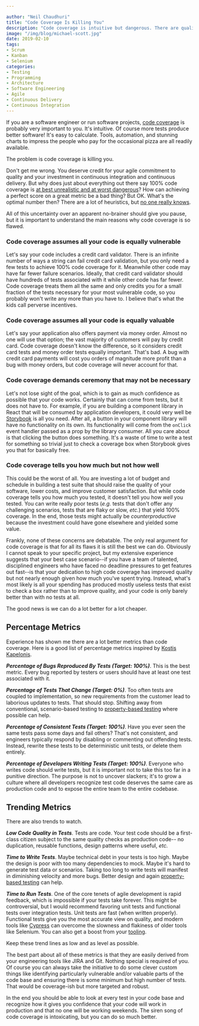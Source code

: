 ```yaml
---

author: "Neil Chaudhuri"
title: "Code Coverage Is Killing You"
description: "Code coverage is intuitive but dangerous. There are quality metrics that are so much better."
image: "/img/blog/michael-scott.jpg"
date: 2019-02-10
tags:
- Scrum
- Kanban
- Selenium
categories: 
- Testing
- Programming
- Architecture
- Software Engineering
- Agile
- Continuous Delivery
- Continuous Integration
---
```


If you are a software engineer or run software projects, [code coverage](https://stackoverflow.com/questions/195008/what-is-code-coverage-and-how-do-you-measure-it) 
is probably very important to you. It's intuitive. Of course more tests produce better software! It's easy to calculate. Tools, 
automation, and stunning charts to impress the people who pay for the occasional pizza are all readily available. 

The problem is code coverage is killing you.

Don't get me wrong. You deserve credit for your agile commitment to quality and your investment 
in continuous integration and continuous delivery. 
But why does just about everything out there say 
100% code coverage is [at best unrealistic and at worst dangerous](https://softwareengineering.stackexchange.com/questions/1380/how-much-code-coverage-is-enough)?
How can achieving a perfect score on a great metric be a bad thing? But OK. What's the optimal number then? There
are a lot of heuristics, but [no one really knows](https://stackoverflow.com/questions/90002/what-is-a-reasonable-code-coverage-for-unit-tests-and-why). 

All of this uncertainty over an apparent no-brainer should give you pause, but it is important to understand the main reasons 
why code coverage is so flawed.

### Code coverage assumes all your code is equally vulnerable 

Let's say your code includes a credit card validator. There 
is an infinite number of ways a string can fail credit card validation, but you only need a few tests to achieve 100%
code coverage for it. Meanwhile other code may have far fewer failure scenarios. Ideally, 
that credit card validator should have hundreds of tests associated with it while other code has far fewer. Code coverage 
treats them all the same and only credits you for a small fraction of the tests necessary for your most vulnerable code, so you probably 
won't write any more than you have to. I believe that's what the kids call perverse incentives.

### Code coverage assumes all your code is equally valuable

Let's say your application also offers payment via money order.
Almost no one will use that option; the vast majority of customers will pay by credit card. Code coverage doesn't know the difference, so 
it considers credit card tests and money order tests equally important. That's bad. A bug with credit card payments
will cost you orders of magnitude more profit than a bug with money orders, but code coverage will never account for that.

### Code coverage demands ceremony that may not be necessary

Let's not lose sight of the goal, which is to gain as much
confidence as possible that your code works. Certainly that can come from tests, but it does not have to. For example, if you are building
a component library in React that will be consumed by application developers, it could very well be [Storybook](https://storybook.js.org/)
is all you need. After all, a button in your component library will have no functionality on its own. Its functionality will
come from the `onClick` event handler passed as a prop by the library consumer. All you care about is that clicking
the button does something. It's a waste of time to write a test for something so trivial just to check a coverage box
when Storybook gives you that for basically free.

### Code coverage tells you how much but not how well

This could be the worst of all. You are investing a lot of budget and schedule
in building a test suite that should raise the quality of your software, lower costs, and improve customer satisfaction. But 
while code coverage tells you how much you tested, it doesn't tell you how *well* you tested. You can write really poor tests
(*e.g.* tests that don't offer any challenging scenarios, tests that are flaky or slow, *etc.*)
that yield 100% coverage. In the end, those tests might actually be *counterproductive* because the investment could have gone 
elsewhere and yielded some value. 

Frankly, none of these concerns are debatable. The only real argument for code coverage is that for all its flaws it is still
the best we can do. Obviously I cannot speak to your specific project, but my extensive experience suggests that your best case
scenario--if you have a team of talented, disciplined engineers who have faced no deadline pressures to get features out fast--is 
that your dedication to high code coverage has improved quality 
but not nearly enough given how much you've spent trying. Instead, what's most likely is all your spending has produced mostly useless 
tests that exist to check a box rather than to improve quality, and your code is only barely better than with no tests at all.

The good news is we can do a lot better for a lot cheaper.

## Percentage Metrics

Experience has shown me there are a lot better metrics than code coverage. Here is a good list of percentage metrics inspired by 
[Kostis Kapelonis](http://blog.codepipes.com/testing/software-testing-antipatterns.html#anti-pattern-6---paying-excessive-attention-to-test-coverage).

***Percentage of Bugs Reproduced By Tests (Target: 100%)***. This is the best metric. Every bug reported by testers or users should have at least one test associated with it.

***Percentage of Tests That Change (Target: 0%)***. Too often tests are coupled to implementation, so new requirements from the customer
lead to laborious updates to tests. That should stop. Shifting away from conventional, scenario-based testing to 
[property-based testing](/blog/2018/09/18/the-business-case-for-functional-programming/) where possible can help.

***Percentage of Consistent Tests (Target: 100%)***. Have you ever seen the same tests pass some days and fail others? That's not consistent, and
engineers typically respond by disabling or commenting out offending tests. Instead, rewrite these tests to be deterministic unit tests, or 
delete them entirely.

***Percentage of Developers Writing Tests (Target: 100%)***. Everyone who writes code should write tests, but it is important not 
to take this too far in a punitive direction. The purpose is not to uncover slackers; it's to grow a culture where all developers recognize
test code deserves the same care as production code and to expose the entire team to the entire codebase.


## Trending Metrics

There are also trends to watch.

***Low Code Quality in Tests***. Tests are code. Your test code should be a first-class citizen subject to the same quality checks as production code--
  no duplication, reusable functions, design patterns where useful, *etc.*

***Time to Write Tests***. Maybe technical debt in your tests is too high. Maybe the design 
is poor with too many dependencies to mock. Maybe it's hard to generate test data or scenarios. Taking too long to write tests
will manifest in diminishing velocity and more bugs. Better design and again 
[property-based testing](/blog/2018/09/18/the-business-case-for-functional-programming/) can help.  

***Time to Run Tests***. One of the core tenets of agile development is rapid feedback, which is impossible 
if your tests take forever. This might be controversial, but I would recommend favoring unit tests and functional tests 
over integration tests. Unit tests are fast (when written properly). Functional tests give you the most accurate view
on quality, and modern tools like [Cypress](https://www.cypress.io/) can overcome the slowness and flakiness of 
older tools like Selenium. You can also get a boost from your 
[tooling](https://engineering.linkedin.com/blog/2018/07/how-we-improved-build-time-by-400-percent).

Keep these trend lines as low and as level as possible.

The best part about all of these metrics is that they are easily derived from your engineering tools like JIRA and Git. Nothing 
special is required of you. Of course
you can always take the initiative to do some clever custom things like identifying particularly vulnerable and/or valuable parts
of the code base and ensuring there is some minimum but high number of tests. That would be coverage-ish but more targeted and robust.

In the end you should be able to look at every test in your code base and recognize how it gives you confidence that your code will work
in production and that no one will be working weekends. The siren song of code coverage is intoxicating, but you can do
so much better.





